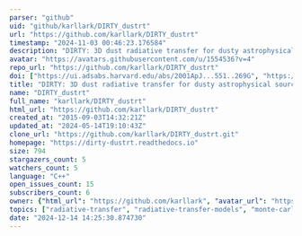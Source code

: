 ```yaml
---
parser: "github"
uid: "github/karllark/DIRTY_dustrt"
url: "https://github.com/karllark/DIRTY_dustrt"
timestamp: "2024-11-03 00:46:23.176584"
description: "DIRTY: 3D dust radiative transfer for dusty astrophysical sources"
avatar: "https://avatars.githubusercontent.com/u/1554536?v=4"
repo_url: "https://github.com/karllark/DIRTY_dustrt"
doi: ["https://ui.adsabs.harvard.edu/abs/2001ApJ...551..269G", "https://ui.adsabs.harvard.edu/abs/2024ascl.soft10009G/abstract"]
title: "DIRTY: 3D dust radiative transfer for dusty astrophysical sources"
name: "DIRTY_dustrt"
full_name: "karllark/DIRTY_dustrt"
html_url: "https://github.com/karllark/DIRTY_dustrt"
created_at: "2015-09-03T14:32:21Z"
updated_at: "2024-05-14T19:10:43Z"
clone_url: "https://github.com/karllark/DIRTY_dustrt.git"
homepage: "https://dirty-dustrt.readthedocs.io"
size: 794
stargazers_count: 5
watchers_count: 5
language: "C++"
open_issues_count: 15
subscribers_count: 6
owner: {"html_url": "https://github.com/karllark", "avatar_url": "https://avatars.githubusercontent.com/u/1554536?v=4", "login": "karllark", "type": "User"}
topics: ["radiative-transfer", "radiative-transfer-models", "monte-carlo", "interstellar-medium", "dust"]
date: "2024-12-14 14:25:30.874730"
---
```

